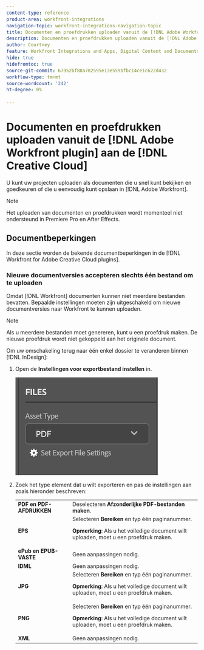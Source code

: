 ```yaml
---
content-type: reference
product-area: workfront-integrations
navigation-topic: workfront-integrations-navigation-topic
title: Documenten en proefdrukken uploaden vanuit de [!DNL Adobe Workfront plugin] aan de [!DNL Creative Cloud]
description: Documenten en proefdrukken uploaden vanuit de [!DNL Adobe Workfront plugin] aan de [!DNL Creative Cloud]
author: Courtney
feature: Workfront Integrations and Apps, Digital Content and Documents
hide: true
hidefromtoc: true
source-git-commit: 67952bf88a782595e13e559bfbc14ce1c622d432
workflow-type: tm+mt
source-wordcount: '242'
ht-degree: 0%

---
```



# Documenten en proefdrukken uploaden vanuit de [!DNL Adobe Workfront plugin] aan de [!DNL Creative Cloud]

U kunt uw projecten uploaden als documenten die u snel kunt bekijken en goedkeuren of die u eenvoudig kunt opslaan in [!DNL Adobe Workfront].

>[!NOTE]
>
>Het uploaden van documenten en proefdrukken wordt momenteel niet ondersteund in Premiere Pro en After Effects.


## Documentbeperkingen

In deze sectie worden de bekende documentbeperkingen in de [!DNL Workfront for Adobe Creative Cloud plugins].

### Nieuwe documentversies accepteren slechts één bestand om te uploaden

Omdat [!DNL Workfront] documenten kunnen niet meerdere bestanden bevatten. Bepaalde instellingen moeten zijn uitgeschakeld om nieuwe documentversies naar Workfront te kunnen uploaden.

>[!NOTE]
>
>Als u meerdere bestanden moet genereren, kunt u een proefdruk maken. De nieuwe proefdruk wordt niet gekoppeld aan het originele document.



Om uw omschakeling terug naar één enkel dossier te veranderen binnen [!DNL InDesign]:

1. Open de **Instellingen voor exportbestand instellen** in.

   ![](assets/file-export-settings.png)

1. Zoek het type element dat u wilt exporteren en pas de instellingen aan zoals hieronder beschreven:

   <table>
    <tr>
    <td><strong>PDF en PDF-AFDRUKKEN</strong>
    </td>
    <td>Deselecteren <strong>Afzonderlijke PDF-bestanden maken</strong>.
    </td>
    </tr>
    <tr>
    <td><strong>EPS</strong>
    </td>
    <td>Selecteren <strong>Bereiken</strong> en typ één paginanummer. 
    <p>
    <strong>Opmerking</strong>: Als u het volledige document wilt uploaden, moet u een proefdruk maken. 
    </td>
    </tr>
    <tr>
    <td><strong>ePub en EPUB-VASTE</strong>
    </td>
    <td>Geen aanpassingen nodig.
    </td>
    </tr>
    <tr>
    <td><strong>IDML</strong>
    </td>
    <td>Geen aanpassingen nodig.
    </td>
    </tr>
    <tr>
    <td><strong>JPG</strong>
    </td>
    <td>Selecteren <strong>Bereiken</strong> en typ één paginanummer. 
    <p>
    <strong>Opmerking</strong>: Als u het volledige document wilt uploaden, moet u een proefdruk maken. 
    </td>
    </tr>
    <tr>
    <td><strong>PNG</strong>
    </td>
    <td>Selecteren <strong>Bereiken</strong> en typ één paginanummer. 
    <p>
    <strong>Opmerking</strong>: Als u het volledige document wilt uploaden, moet u een proefdruk maken. 
    </td>
    </tr>
    <tr>
    <td><strong>XML</strong>
    </td>
    <td>Geen aanpassingen nodig. 
    </td>
    </tr>
    </table>
